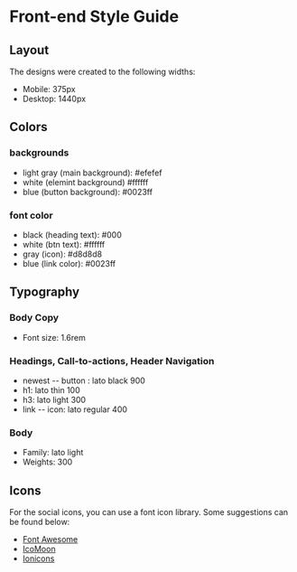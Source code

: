 # Front-end Style Guide

## Layout

The designs were created to the following widths:

- Mobile: 375px
- Desktop: 1440px

## Colors

### backgrounds

- light gray (main background): #efefef 
- white (elemint background) #ffffff
- blue (button background): #0023ff

### font color

- black (heading text): #000
- white (btn text): #ffffff
- gray (icon): #d8d8d8
- blue (link color): #0023ff


## Typography

### Body Copy

- Font size: 1.6rem

### Headings, Call-to-actions, Header Navigation

- newest -- button : lato black 900
- h1: lato thin 100
- h3: lato light 300
- link -- icon: lato regular 400

### Body

- Family: lato light 
- Weights: 300

## Icons

For the social icons, you can use a font icon library. Some suggestions can be found below:

- [Font Awesome](https://fontawesome.com/)
- [IcoMoon](https://icomoon.io/)
- [Ionicons](https://ionicons.com/)